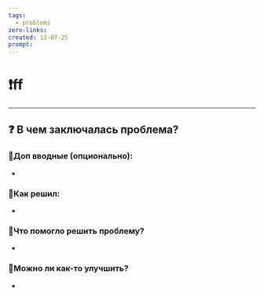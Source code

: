 ```yaml
---
tags:
  - problems
zero-links: 
created: 13-07-25
prompt: 
---
```

# ❗ff
---
## ❓ В чем заключалась проблема? 

### 🔹Доп вводные (опционально):
- 
### 🔹Как решил:
- 

### 🔹Что помогло решить проблему?
- 
### 🔹Можно ли как-то улучшить?
- 







